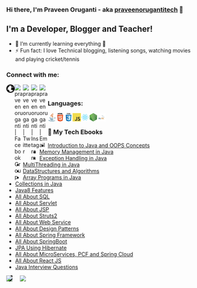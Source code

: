 
### Hi there, I'm Praveen Oruganti - aka [praveenorugantitech][website] 👋

## I'm a Developer, Blogger and Teacher!
- 🌱 I’m currently learning everything 🤣
- ⚡ Fun fact: I love Technical blogging, listening songs, watching movies and playing cricket/tennis


### Connect with me:

[<img align="left" alt="praveenorugantitech.blogspot.com" width="22px" src="https://raw.githubusercontent.com/iconic/open-iconic/master/svg/globe.svg" />][website]
[<img align="left" alt="praveenoruganti | Facebook Group" width="22px" src="https://cdn.jsdelivr.net/npm/simple-icons@v3/icons/facebook.svg" />][facebookgroup]
[<img align="left" alt="praveenoruganti | Twitter" width="22px" src="https://cdn.jsdelivr.net/npm/simple-icons@v3/icons/twitter.svg" />][twitter]
[<img align="left" alt="praveenoruganti | Instagram" width="22px" src="https://cdn.jsdelivr.net/npm/simple-icons@v3/icons/instagram.svg" />][instagram]
[<img align="left" alt="praveenoruganti | Email" width="22px" src="https://cdn.jsdelivr.net/npm/simple-icons@v3/icons/gmail.svg" />][email]

<br/>

### Languages:

[<img align="left" alt="JAVA" width="22px" src="https://raw.githubusercontent.com/github/explore/80688e429a7d4ef2fca1e82350fe8e3517d3494d/topics/java/java.png" />][website]
[<img align="left" alt="HTML5" width="22px" src="https://raw.githubusercontent.com/github/explore/80688e429a7d4ef2fca1e82350fe8e3517d3494d/topics/html/html.png" />][website]
[<img align="left" alt="CSS3" width="22px" src="https://raw.githubusercontent.com/github/explore/80688e429a7d4ef2fca1e82350fe8e3517d3494d/topics/css/css.png" />][website]
[<img align="left" alt="JavaScript" width="22px" src="https://raw.githubusercontent.com/github/explore/80688e429a7d4ef2fca1e82350fe8e3517d3494d/topics/javascript/javascript.png" />][website]
[<img align="left" alt="React" width="22px" src="https://raw.githubusercontent.com/github/explore/80688e429a7d4ef2fca1e82350fe8e3517d3494d/topics/react/react.png" />][website]
[<img align="left" alt="Node.js" width="22px" src="https://raw.githubusercontent.com/github/explore/80688e429a7d4ef2fca1e82350fe8e3517d3494d/topics/nodejs/nodejs.png" />][website]
[<img align="left" alt="MySQL" width="22px" src="https://raw.githubusercontent.com/github/explore/80688e429a7d4ef2fca1e82350fe8e3517d3494d/topics/mysql/mysql.png" />][website]

<br/>

### 📕 My Tech Ebooks
- [Introduction to Java and OOPS Concepts](https://github.com/praveenoruganti/PraveenOruganti-Tech-Ebooks/raw/master/Praveen%20Oruganti_%20Java%20Introduction_OOPS%20Concepts.pdf)
- [Memory Management in Java](https://github.com/praveenoruganti/PraveenOruganti-Tech-Ebooks/raw/master/Praveen%20Oruganti_%20Java%20Memory%20Management.pdf)
- [Exception Handling in Java](https://github.com/praveenoruganti/PraveenOruganti-Tech-Ebooks/raw/master/Praveen%20Oruganti_Java%20Exception%20Handling.pdf)
- [MultiThreading in Java](https://github.com/praveenoruganti/PraveenOruganti-Tech-Ebooks/raw/master/Praveen%20Oruganti_Java%20MultiThreading.pdf)
- [DataStructures and Algorithms](https://github.com/praveenoruganti/PraveenOruganti-Tech-Ebooks/raw/master/Praveen%20Oruganti_DataStructures_Algorithms.pdf)
- [Array Programs in Java](https://github.com/praveenoruganti/PraveenOruganti-Tech-Ebooks/raw/master/Praveen%20Oruganti_Java%20Array%20Programs.pdf)
- [Collections in Java](https://github.com/praveenoruganti/PraveenOruganti-Tech-Ebooks/raw/master/Praveen%20Oruganti_Java%20Collections.pdf)
- [Java8 Features](https://github.com/praveenoruganti/PraveenOruganti-Tech-Ebooks/raw/master/Praveen%20Oruganti_Java8%20Features.pdf)
- [All About SQL](https://github.com/praveenoruganti/PraveenOruganti-Tech-Ebooks/raw/master/Praveen%20Oruganti_SQL.pdf)
- [All About Servlet](https://github.com/praveenoruganti/PraveenOruganti-Tech-Ebooks/raw/master/Praveen%20Oruganti_Servlet.pdf)
- [All About JSP](https://github.com/praveenoruganti/PraveenOruganti-Tech-Ebooks/raw/master/Praveen%20Oruganti_JSP.pdf)
- [All About Struts2](https://github.com/praveenoruganti/PraveenOruganti-Tech-Ebooks/raw/master/Praveen%20Oruganti_Struts2.pdf)
- [All About Web Service](https://github.com/praveenoruganti/PraveenOruganti-Tech-Ebooks/raw/master/Praveen%20Oruganti_Web%20Service.pdf)
- [All About Design Patterns](https://github.com/praveenoruganti/PraveenOruganti-Tech-Ebooks/raw/master/Praveen%20Oruganti_Design%20Patterns.pdf)
- [All About Spring Framework](https://github.com/praveenoruganti/PraveenOruganti-Tech-Ebooks/raw/master/Praveen%20Oruganti_Spring%20Framework.pdf)
- [All About SpringBoot](https://github.com/praveenoruganti/PraveenOruganti-Tech-Ebooks/raw/master/Praveen%20Oruganti_SpringBoot.pdf)
- [JPA Using Hibernate](https://github.com/praveenoruganti/PraveenOruganti-Tech-Ebooks/raw/master/Praveen%20Oruganti_JPAUsingHibernate.pdf)
- [All About MicroServices, PCF and Spring Cloud](https://github.com/praveenoruganti/PraveenOruganti-Tech-Ebooks/raw/master/Praveen%20Oruganti_MicroServices_PCF_Spring%20Cloud.pdf)
- [All About React JS](https://github.com/praveenoruganti/PraveenOruganti-Tech-Ebooks/raw/master/Praveen%20Oruganti_React%20JS.pdf)
- [Java Interview Questions](https://github.com/praveenoruganti/PraveenOruganti-Tech-Ebooks/raw/master/Praveen%20Oruganti_%20Java%20Interview%20Questions.pdf)


[website]: https://praveenorugantitech.blogspot.com
[twitter]: https://mobile.twitter.com/praveenoruganti
[facebookgroup]: https://www.facebook.com/groups/praveenorugantitech
[instagram]: https://instagram.com/praveenorugantitech
[email]: mailto:praveenorugantitech@gmail.com


<p>
<img style= 'background:black;' width="350px" src="https://github-readme-stats.vercel.app/api/top-langs/?username=praveenoruganti&layout=compact&bg_color=151515&text_color=0ee8e1&title_color=ff00f7">  &nbsp &nbsp
<img width="430px" src="https://github-readme-stats.vercel.app/api?username=praveenoruganti&&show_icons=true&title_color=ff00f7&icon_color=bb2acf&text_color=0ee8e1&bg_color=151515">
</p>



